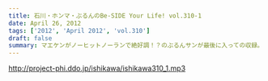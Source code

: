 ```yaml
---
title: 石川・ホンマ・ぶるんのBe-SIDE Your Life! vol.310-1
date: April 26, 2012
tags: ['2012', 'April 2012', 'vol.310']
draft: false
summary: マエケンがノーヒットノーランで絶好調！？のぶるんサンが最後に入っての収録。ホンマ・ビーチ・ナマエは、本番前にまたもやのオッサンそろってのアイドル論議。３０オーバーたちがしてやられている！ＮＡＭＡＥ
---
```


http://project-phi.ddo.jp/ishikawa/ishikawa310_1.mp3